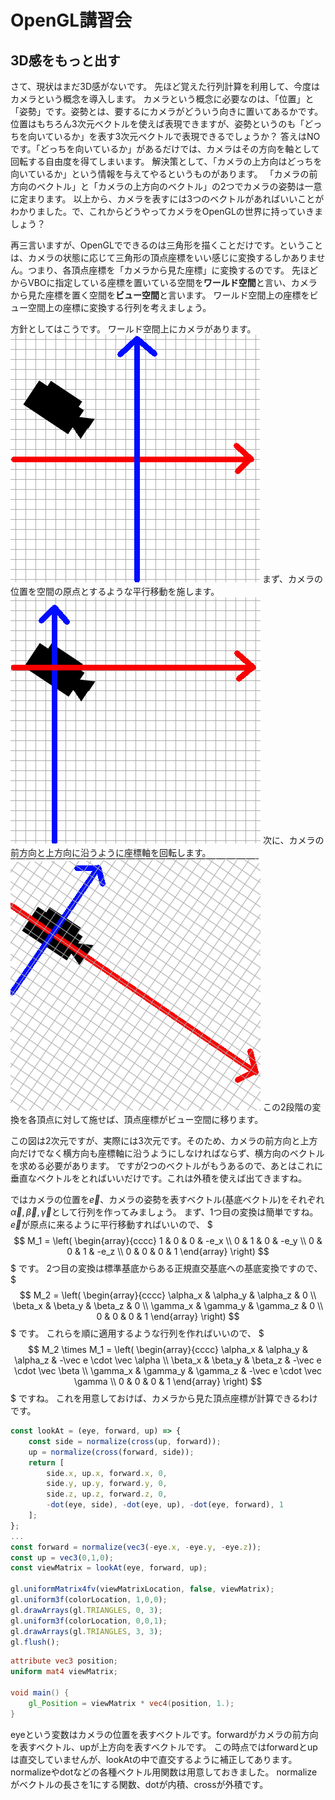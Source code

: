 # OpenGL講習会

## 3D感をもっと出す
さて、現状はまだ3D感がないです。
先ほど覚えた行列計算を利用して、今度はカメラという概念を導入します。
カメラという概念に必要なのは、「位置」と「姿勢」です。姿勢とは、要するにカメラがどういう向きに置いてあるかです。
位置はもちろん3次元ベクトルを使えば表現できますが、姿勢というのも「どっちを向いているか」を表す3次元ベクトルで表現できるでしょうか？
答えはNOです。「どっちを向いているか」があるだけでは、カメラはその方向を軸として回転する自由度を得てしまいます。
解決策として、「カメラの上方向はどっちを向いているか」という情報を与えてやるというものがあります。
「カメラの前方向のベクトル」と「カメラの上方向のベクトル」の2つでカメラの姿勢は一意に定まります。
以上から、カメラを表すには3つのベクトルがあればいいことがわかりました。で、これからどうやってカメラをOpenGLの世界に持っていきましょう？

再三言いますが、OpenGLでできるのは三角形を描くことだけです。ということは、カメラの状態に応じて三角形の頂点座標をいい感じに変換するしかありません。つまり、各頂点座標を「カメラから見た座標」に変換するのです。
先ほどからVBOに指定している座標を置いている空間を**ワールド空間**と言い、カメラから見た座標を置く空間を**ビュー空間**と言います。
ワールド空間上の座標をビュー空間上の座標に変換する行列を考えましょう。

方針としてはこうです。
ワールド空間上にカメラがあります。
![](trans1.png)
まず、カメラの位置を空間の原点とするような平行移動を施します。
![](trans2.png)
次に、カメラの前方向と上方向に沿うように座標軸を回転します。
![](trans3.png)
この2段階の変換を各頂点に対して施せば、頂点座標がビュー空間に移ります。

この図は2次元ですが、実際には3次元です。そのため、カメラの前方向と上方向だけでなく横方向も座標軸に沿うようにしなければならず、横方向のベクトルを求める必要があります。
ですが2つのベクトルがもうあるので、あとはこれに垂直なベクトルをとればいいだけです。これは外積を使えば出てきますね。

ではカメラの位置を$\vec e$、カメラの姿勢を表すベクトル(基底ベクトル)をそれぞれ$\vec \alpha, \vec \beta,  \vec \gamma$として行列を作ってみましょう。
まず、1つ目の変換は簡単ですね。$\vec e$が原点に来るように平行移動すればいいので、
$$$
M_1 = \left( \begin{array}{cccc}
1 & 0 & 0 & -e_x \\
0 & 1 & 0 & -e_y \\
0 & 0 & 1 & -e_z \\
0 & 0 & 0 & 1
\end{array} \right)
$$$
です。
2つ目の変換は標準基底からある正規直交基底への基底変換ですので、
$$$
M_2 = \left( \begin{array}{cccc}
\alpha_x & \alpha_y & \alpha_z & 0 \\
\beta_x & \beta_y & \beta_z & 0 \\
\gamma_x & \gamma_y & \gamma_z & 0 \\
0 & 0 & 0 & 1
\end{array} \right)
$$$
です。
これらを順に適用するような行列を作ればいいので、
$$$
M_2 \times M_1 = \left( \begin{array}{cccc}
\alpha_x & \alpha_y & \alpha_z & -\vec e \cdot \vec \alpha \\
\beta_x & \beta_y & \beta_z & -\vec e \cdot \vec \beta \\
\gamma_x & \gamma_y & \gamma_z & -\vec e \cdot \vec \gamma \\
0 & 0 & 0 & 1
\end{array} \right)
$$$
ですね。
これを用意しておけば、カメラから見た頂点座標が計算できるわけです。

```javascript
const lookAt = (eye, forward, up) => {
    const side = normalize(cross(up, forward));
    up = normalize(cross(forward, side));
    return [
        side.x, up.x, forward.x, 0,
        side.y, up.y, forward.y, 0,
        side.z, up.z, forward.z, 0,
        -dot(eye, side), -dot(eye, up), -dot(eye, forward), 1
    ];
};
...
const forward = normalize(vec3(-eye.x, -eye.y, -eye.z));
const up = vec3(0,1,0);
const viewMatrix = lookAt(eye, forward, up);

gl.uniformMatrix4fv(viewMatrixLocation, false, viewMatrix);
gl.uniform3f(colorLocation, 1,0,0);
gl.drawArrays(gl.TRIANGLES, 0, 3);
gl.uniform3f(colorLocation, 0,0,1);
gl.drawArrays(gl.TRIANGLES, 3, 3);
gl.flush();

```
```glsl
attribute vec3 position;
uniform mat4 viewMatrix;

void main() {
    gl_Position = viewMatrix * vec4(position, 1.);
}
```
eyeという変数はカメラの位置を表すベクトルです。forwardがカメラの前方向を表すベクトル、upが上方向を表すベクトルです。
この時点ではforwardとupは直交していませんが、lookAtの中で直交するように補正してあります。
normalizeやdotなどの各種ベクトル用関数は用意しておきました。
normalizeがベクトルの長さを1にする関数、dotが内積、crossが外積です。